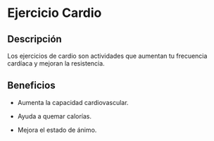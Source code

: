 # Ejercicio Cardio

## Descripción

Los ejercicios de cardio son actividades que aumentan tu frecuencia cardíaca y mejoran la resistencia.

## Beneficios

- Aumenta la capacidad cardiovascular.

- Ayuda a quemar calorías.

- Mejora el estado de ánimo.

